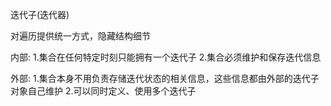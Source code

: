 迭代子(迭代器)

对遍历提供统一方式，隐藏结构细节


内部:
1.集合在任何特定时刻只能拥有一个迭代子
2.集合必须维护和保存迭代信息

外部:
1.集合本身不用负责存储迭代状态的相关信息，这些信息都由外部的迭代子对象自己维护
2.可以同时定义、使用多个迭代子